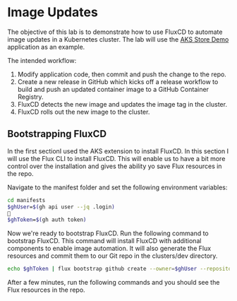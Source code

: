# Image Updates

The objective of this lab is to demonstrate how to use FluxCD to automate image updates in a Kubernetes cluster. The lab will use the [AKS Store Demo](https://github.com/Azure-Samples/aks-store-demo) application as an example.

The intended workflow:
1. Modify application code, then commit and push the change to the repo.
2. Create a new release in GitHub which kicks off a release workflow to build and push an updated container image to a GitHub Container Registry.
3. FluxCD detects the new image and updates the image tag in the cluster.
4. FluxCD rolls out the new image to the cluster.

## Bootstrapping FluxCD

In the first sectionI used the AKS extension to install FluxCD. In this section I will use the Flux CLI to install FluxCD. This will enable us to have a bit more control over the installation and gives the ability yo save Flux resources in the repo.

Navigate to the manifest folder and set the following environment variables:

```bash
cd manifests
$ghUser=$(gh api user --jq .login)
 
$ghToken=$(gh auth token) 
```

Now we're ready to bootstrap FluxCD. Run the following command to bootstrap FluxCD. This command will install FluxCD with additional components to enable image automation. It will also generate the Flux resources and commit them to our Git repo in the clusters/dev directory.

```bash
echo $ghToken | flux bootstrap github create --owner=$ghUser --repository=gitops --personal --path=./clusters/dev --branch=main --reconcile --network-policy --components-extra=image-reflector-controller,image-automation-controller
```

After a few minutes, run the following commands and you should see the Flux resources in the repo.
